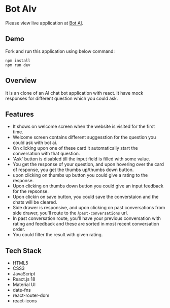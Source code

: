 
# Bot AIv

Please view live application at [Bot AI](https://bot-ai-nine-mu.vercel.app/).

## Demo 

Fork and run this application using below command: 

```
npm install
npm run dev
```

## Overview
 
It is an clone of an AI chat bot application with react. It have mock responses for different question which you could ask. 

## Features

* It shows on welcome screen when the website is visited for the first time.
* Welcome screen contains different suggesstion for the question you could ask with bot ai.
* On clicking upon one of these card it automatically start the conversation with that question.
* 'Ask' button is disabled till the input field is filled with some value.
* You get the response of your question, and upon hovering over the card of response, you get the thumbs up/thumbs down button.
* upon clicking on thumbs up button you could give a rating to the response.
* Upon clicking on thumbs down button you could give an input feedback for the repsonse.
* Upon clickin on save button, you could save the converstaion and the chats will be cleared.
* Side drawer is responsive, and upon clicking on past conversations from side drawer, you'll route to the /```past-conversations``` url.
* In past conversation route, you'll have your previous conversation with rating and feedback and these are sorted in most recent conversation order.
* You could filter the result with given rating.

## Tech Stack

* HTML5
* CSS3
* JavaScript
* React.js 18
* Material UI 
* date-fns
* react-router-dom
* react-icons